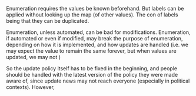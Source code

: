 Enumeration requires the values be known beforehand.
But labels can be applied without looking up the map (of other values).
The con of labels being that they can be duplicated.

Enumeration, unless automated, can be bad for modifications.
Enumeration, if automated or even if modified, may break the purpose of enumeration, depending on how it is implemented, and how updates are handled (i.e. we may expect the value to remain the same forever, but when values are updated, we may not )

So the update policy itself has to be fixed in the beginning, and people should be handled with the latest version of the policy they were made aware of, since update news may not reach everyone (especially in political contexts). However, 